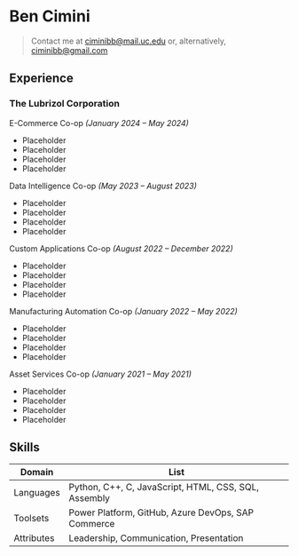 # Ben Cimini

> Contact me at ciminibb@mail.uc.edu or, alternatively, ciminibb@gmail.com

## Experience

### The Lubrizol Corporation

E-Commerce Co-op _(January 2024 – May 2024)_
- Placeholder
- Placeholder
- Placeholder
- Placeholder

Data Intelligence Co-op _(May 2023 – August 2023)_
- Placeholder
- Placeholder
- Placeholder
- Placeholder

Custom Applications Co-op _(August 2022 – December 2022)_
- Placeholder
- Placeholder
- Placeholder
- Placeholder

Manufacturing Automation Co-op _(January 2022 – May 2022)_
- Placeholder
- Placeholder
- Placeholder
- Placeholder

Asset Services Co-op _(January 2021 – May 2021)_
- Placeholder
- Placeholder
- Placeholder
- Placeholder

## Skills

| Domain | List |
| ----- | ----- |
| Languages | Python, C++, C, JavaScript, HTML, CSS, SQL, Assembly |
| Toolsets | Power Platform, GitHub, Azure DevOps, SAP Commerce |
| Attributes | Leadership, Communication, Presentation |
